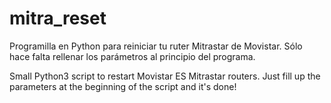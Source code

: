 # mitra_reset

Programilla en Python para reiniciar tu ruter Mitrastar de Movistar. Sólo hace falta rellenar los parámetros al principio del programa.

Small Python3 script to restart Movistar ES Mitrastar routers.
Just fill up the parameters at the beginning of the script and it's done!
